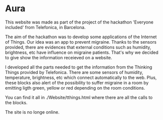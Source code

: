 # Aura
This website was made as part of the project of the hackathon 'Everyone included' from Telefonica, in Barcelona.

The aim of the hackathon was to develop some applications of the Internet of Things. Our idea was an app to prevent migraine. Thanks to the sensors provided, there are evidences that external conditions such as humidity, brightness, etc have influence on migraine patients. That's why we decided to give show the information receieved on a website.

I developed all the parts needed to get the information from the Thinking Things provided by Telefonica. There are some sensors of humidity, temperature, brightness, etc which connect automatically to the web.
Plus, these blocks also alert of the possibility to suffer migraine in a room by emitting ligth green, yellow or red depending on the room conditions.

You can find it all in ./Website/tthings.html where there are all the calls to the blocks.

The site is no longe online.
